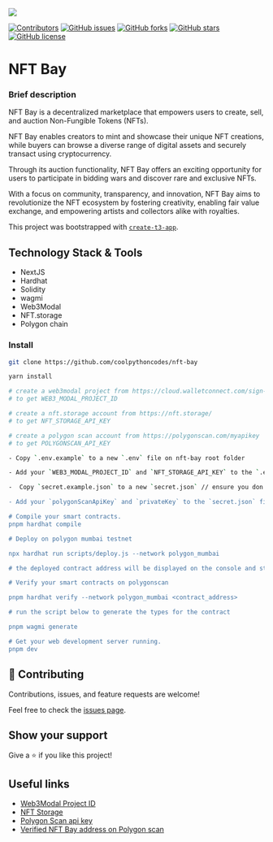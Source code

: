 <!-- PROJECT SHIELDS -->
<!--
*** I'm using markdown "reference style" links for readability.
*** Reference links are enclosed in brackets [ ] instead of parentheses ( ).
*** See the bottom of this document for the declaration of the reference variables
*** for contributors-url, forks-url, etc. This is an optional, concise syntax you may use.
*** https://www.markdownguide.org/basic-syntax/#reference-style-links
-->

![](https://img.shields.io/badge/Hackathon-blueviolet)

[![Contributors][contributors-shield]][contributors-url]
[![GitHub issues][issues-shield]][issues-url]
[![GitHub forks][forks-shield]][forks-url]
[![GitHub stars][star-shield]][star-url]
[![GitHub license][license-shield]][license-url]

# NFT Bay

### Brief description

NFT Bay is a decentralized marketplace that empowers users to create, sell, and auction Non-Fungible Tokens (NFTs).

NFT Bay enables creators to mint and showcase their unique NFT creations, while buyers can browse a diverse range of digital assets and securely transact using cryptocurrency.

Through its auction functionality, NFT Bay offers an exciting opportunity for users to participate in bidding wars and discover rare and exclusive NFTs.

With a focus on community, transparency, and innovation, NFT Bay aims to revolutionize the NFT ecosystem by fostering creativity, enabling fair value exchange, and empowering artists and collectors alike with royalties.

This project was bootstrapped with [`create-t3-app`](https://create.t3.gg/).

## Technology Stack & Tools

- NextJS
- Hardhat
- Solidity
- wagmi
- Web3Modal
- NFT.storage
- Polygon chain

### Install

```bash
git clone https://github.com/coolpythoncodes/nft-bay

yarn install

# create a web3modal project from https://cloud.walletconnect.com/sign-in
# to get WEB3_MODAL_PROJECT_ID

# create a nft.storage account from https://nft.storage/
# to get NFT_STORAGE_API_KEY

# create a polygon scan account from https://polygonscan.com/myapikey
# to get POLYGONSCAN_API_KEY

- Copy `.env.example` to a new `.env` file on nft-bay root folder

- Add your `WEB3_MODAL_PROJECT_ID` and `NFT_STORAGE_API_KEY` to the `.env` file

-  Copy `secret.example.json` to a new `secret.json` // ensure you don't expose this to the public

- Add your `polygonScanApiKey` and `privateKey` to the `secret.json` file

# Compile your smart contracts.
pnpm hardhat compile

# Deploy on polygon mumbai testnet

npx hardhat run scripts/deploy.js --network polygon_mumbai

# the deployed contract address will be displayed on the console and stored in `src/data/NFTMarketPlace-address.json`

# Verify your smart contracts on polygonscan

pnpm hardhat verify --network polygon_mumbai <contract_address>

# run the script below to generate the types for the contract

pnpm wagmi generate

# Get your web development server running.
pnpm dev

```

## 🤝 Contributing

Contributions, issues, and feature requests are welcome!

Feel free to check the [issues page](../../issues/).

## Show your support

Give a ⭐ if you like this project!

## Useful links

- [Web3Modal Project ID](https://cloud.walletconnect.com/sign-in)
- [NFT Storage](https://nft.storage/)
- [Polygon Scan api key](https://polygonscan.com/myapikey)
- [Verified NFT Bay address on Polygon scan](https://mumbai.polygonscan.com/address/0x88c301AEF5EB979F30a781b2Cb13019218AbA7C3#code)

[contributors-shield]: https://img.shields.io/github/contributors/coolpythoncodes/nft-bay?style=for-the-badge
[contributors-url]: https://github.com/coolpythoncodes/nft-bay/graphs/contributors
[issues-shield]: https://img.shields.io/github/issues/coolpythoncodes/nft-bay?style=for-the-badge
[issues-url]: https://github.com/coolpythoncodes/nft-bay/issues
[forks-shield]: https://img.shields.io/github/forks/coolpythoncodes/nft-bay?style=for-the-badge
[forks-url]: https://github.com/coolpythoncodes/nft-bay/network
[star-shield]: https://img.shields.io/github/stars/coolpythoncodes/nft-bay?style=for-the-badge
[star-url]: https://github.com/coolpythoncodes/nft-bay/stargazers
[license-shield]: https://img.shields.io/github/license/coolpythoncodes/nft-bay?style=for-the-badge
[license-url]: https://github.com/coolpythoncodes/nft-bay/blob/main/LICENSE.md
